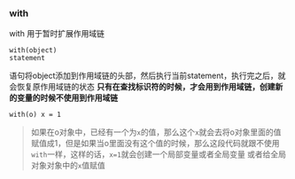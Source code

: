 ### with
with 用于暂时扩展作用域链 
```
with(object)
statement

```
语句将object添加到作用域链的头部，然后执行当前statement，执行完之后，就会恢复原作用域链的状态
**只有在查找标识符的时候，才会用到作用域链，创建新的变量的时候不使用到作用域链**

```
with(o) x = 1
```
> 如果在o对象中，已经有一个为`x`的值，那么这个`x`就会去将o对象里面的值赋值成1，但是如果当o里面没有这个值的时候，那么这段代码就跟不使用`with`一样，这样的话，`x=1`就会创建一个局部变量或者全局变量
> 或者给全局对象对象中的`x`值赋值